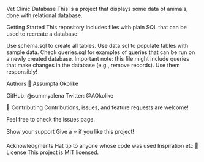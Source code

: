 Vet Clinic Database
This is a project that displays some data of animals, done with relational database. 

Getting Started
This repository includes files with plain SQL that can be used to recreate a database:

Use schema.sql to create all tables.
Use data.sql to populate tables with sample data.
Check queries.sql for examples of queries that can be run on a newly created database. Important note: this file might include queries that make changes in the database (e.g., remove records). Use them responsibly!

Authors
👤 Assumpta Okolike

GitHub: @summyalena
Twitter: @AOkolike

🤝 Contributing
Contributions, issues, and feature requests are welcome!

Feel free to check the issues page.

Show your support
Give a ⭐️ if you like this project!

Acknowledgments
Hat tip to anyone whose code was used
Inspiration
etc
📝 License
This project is MIT licensed.